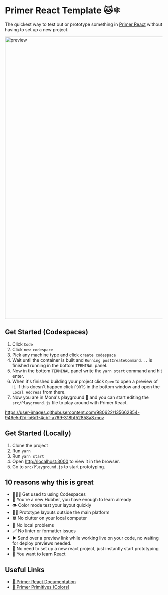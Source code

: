 # Primer React Template 🐱⚛️

The quickest way to test out or prototype something in [Primer React](https://primer.style/react/) without having to set up a new project.

<img width="902" alt="preview" src="https://user-images.githubusercontent.com/980622/133642956-9eba4d44-ce66-434f-afe0-a88be0104682.png">

## Get Started (Codespaces)

1. Click `Code`
2. Click `new codespace`
3. Pick any machine type and click `create codespace`
4. Wait until the container is built and `Running postCreateCommand...` is finished running in the bottom `TERMINAL` panel.
5. Now in the bottom `TERMINAL` panel write the `yarn start` command and hit enter.
6. When it's finished building your project click `Open` to open a preview of it. If this doesn't happen click `PORTS` in the bottom window and open the `Local Address` from there.
7. Now you are in Mona's playground 🎉 and you can start editing the `src/Playground.js` file to play around with Primer React.

https://user-images.githubusercontent.com/980622/135662854-946e5d2d-b6d1-4cbf-a769-318bf52858a8.mov

## Get Started (Locally)

1. Clone the project
2. Run `yarn`
3. Run `yarn start`
4. Open [http://localhost:3000](http://localhost:3000) to view it in the browser.
5. Go to `src/Playground.js` to start prototyping.

## 10 reasons why this is great
- 🧑🏻‍💻 Get used to using Codespaces
- 🥺 You're a new Hubber, you have enough to learn already
- 👁 Color mode test your layout quickly
- 🧖‍♀️ Prototype layouts outside the main platform
- 🗑 No clutter on your local computer
- 🥴 No local problems
- 🪄 No linter or formatter issues
- ▶️ Send over a preview link while working live on your code, no waiting for deploy previews needed.
- 🚀 No need to set up a new react project, just instantly start prototyping
- 🧪 You want to learn React

## Useful Links
- [🧠 Primer React Documentation](https://primer.style/react/)
- [🌈 Primer Primitives (Colors)](https://primer.style/primitives/colors)
